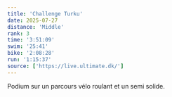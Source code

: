 ```yaml
---
title: 'Challenge Turku'
date: 2025-07-27
distance: 'Middle'
rank: 3
time: '3:51:09'
swim: '25:41'
bike: '2:08:28'
run: '1:15:37'
source: ['https://live.ultimate.dk/']
---
```


Podium sur un parcours vélo roulant et un semi solide.
